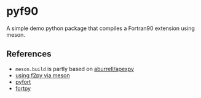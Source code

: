 # pyf90
A simple demo python package that compiles a Fortran90 extension using meson.

## References
* `meson.build` is partly based on [aburrell/apexpy](https://github.com/aburrell/apexpy/blob/main/meson.build)
* [using f2py via meson](https://numpy.org/doc/stable/f2py/buildtools/meson.html#automating-wrapper-generation)
* [pyfort](https://github.com/larsbuntemeyer/pyfort)
* [fortpy](https://github.com/sunipkm/fortpy)
